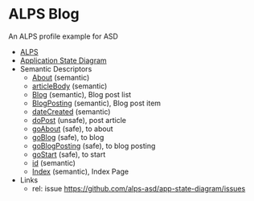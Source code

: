 # ALPS Blog

An ALPS profile example for ASD

 * [ALPS](profile.xml)
 * [Application State Diagram](docs/asd.md)
 * Semantic Descriptors
   * [About](docs/semantic.About.md) (semantic)
   * [articleBody](docs/semantic.articleBody.md) (semantic)
   * [Blog](docs/semantic.Blog.md) (semantic), Blog post list
   * [BlogPosting](docs/semantic.BlogPosting.md) (semantic), Blog post item
   * [dateCreated](docs/semantic.dateCreated.md) (semantic)
   * [doPost](docs/unsafe.doPost.md) (unsafe), post article
   * [goAbout](docs/safe.goAbout.md) (safe), to about
   * [goBlog](docs/safe.goBlog.md) (safe), to blog
   * [goBlogPosting](docs/safe.goBlogPosting.md) (safe), to blog posting
   * [goStart](docs/safe.goStart.md) (safe), to start
   * [id](docs/semantic.id.md) (semantic)
   * [Index](docs/semantic.Index.md) (semantic), Index Page
 * Links
   * rel: issue <a rel="issue" href="https://github.com/alps-asd/app-state-diagram/issues">https://github.com/alps-asd/app-state-diagram/issues</a>